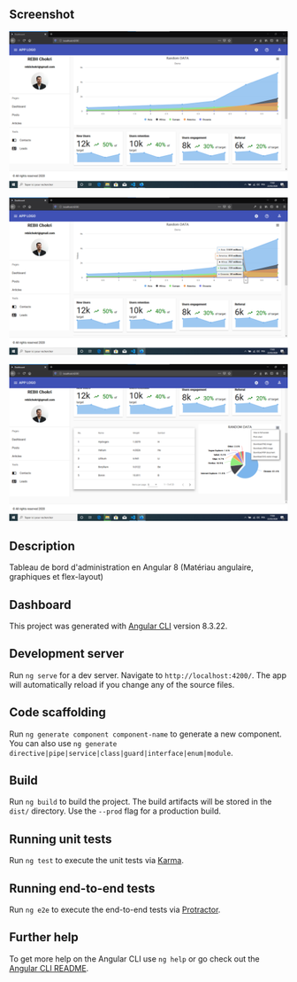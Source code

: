 ## Screenshot

![img](https://github.com/Chokri31/dashboard-angular-material/blob/master/dashboard1.png) 

![img](https://github.com/Chokri31/dashboard-angular-material/blob/master/dashboard2.png) 

![img](https://github.com/Chokri31/dashboard-angular-material/blob/master/dashboard3.png) 

## Description

Tableau de bord d'administration en Angular 8 (Matériau angulaire, graphiques et flex-layout)

## Dashboard

This project was generated with [Angular CLI](https://github.com/angular/angular-cli) version 8.3.22.

## Development server

Run `ng serve` for a dev server. Navigate to `http://localhost:4200/`. The app will automatically reload if you change any of the source files.

## Code scaffolding

Run `ng generate component component-name` to generate a new component. You can also use `ng generate directive|pipe|service|class|guard|interface|enum|module`.

## Build

Run `ng build` to build the project. The build artifacts will be stored in the `dist/` directory. Use the `--prod` flag for a production build.

## Running unit tests

Run `ng test` to execute the unit tests via [Karma](https://karma-runner.github.io).

## Running end-to-end tests

Run `ng e2e` to execute the end-to-end tests via [Protractor](http://www.protractortest.org/).

## Further help

To get more help on the Angular CLI use `ng help` or go check out the [Angular CLI README](https://github.com/angular/angular-cli/blob/master/README.md).
